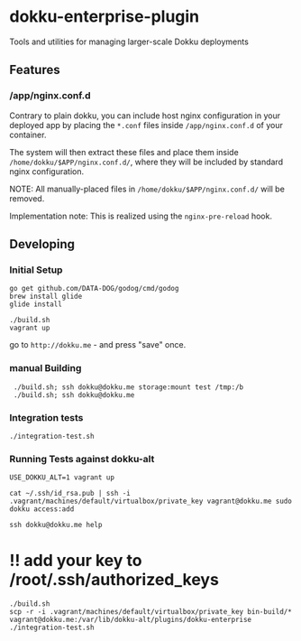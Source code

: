 # dokku-enterprise-plugin
Tools and utilities for managing larger-scale Dokku deployments


## Features

### /app/nginx.conf.d

Contrary to plain dokku, you can include host nginx configuration in your deployed
app by placing the `*.conf` files inside `/app/nginx.conf.d` of your container.

The system will then extract these files and place them inside `/home/dokku/$APP/nginx.conf.d/`,
where they will be included by standard nginx configuration.

NOTE: All manually-placed files in `/home/dokku/$APP/nginx.conf.d/` will be removed.

Implementation note: This is realized using the `nginx-pre-reload` hook.



## Developing

### Initial Setup

```
go get github.com/DATA-DOG/godog/cmd/godog
brew install glide
glide install
```

```
./build.sh
vagrant up
```
go to `http://dokku.me` - and press "save" once.



### manual Building
```
 ./build.sh; ssh dokku@dokku.me storage:mount test /tmp:/b
 ./build.sh; ssh dokku@dokku.me
```
### Integration tests
```
./integration-test.sh
```


### Running Tests against dokku-alt
```
USE_DOKKU_ALT=1 vagrant up

cat ~/.ssh/id_rsa.pub | ssh -i .vagrant/machines/default/virtualbox/private_key vagrant@dokku.me sudo dokku access:add

ssh dokku@dokku.me help
```
# !! add your key to /root/.ssh/authorized_keys
```
./build.sh
scp -r -i .vagrant/machines/default/virtualbox/private_key bin-build/* vagrant@dokku.me:/var/lib/dokku-alt/plugins/dokku-enterprise
./integration-test.sh
```